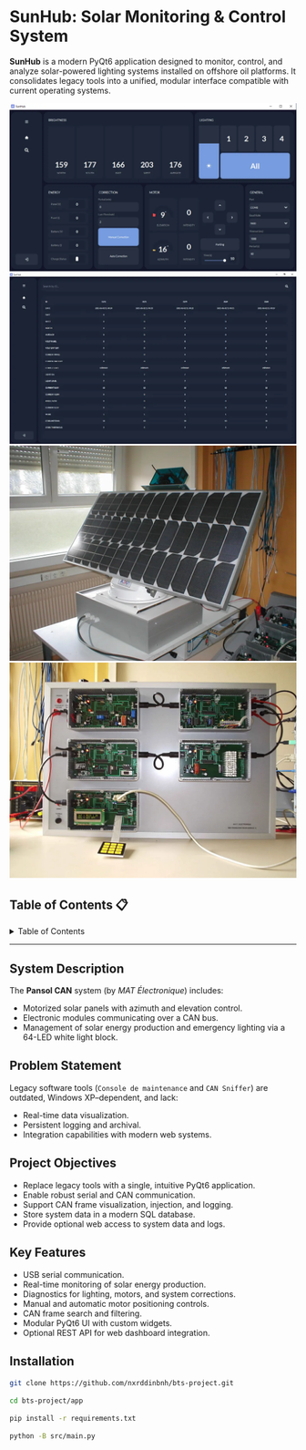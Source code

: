 # SunHub: Solar Monitoring & Control System
**SunHub** is a modern PyQt6 application designed to monitor, control, and analyze solar-powered lighting systems installed on offshore oil platforms. It consolidates legacy tools into a unified, modular interface compatible with current operating systems.

<div align="center">
  <img src="./assets/screens/screen-1.webp">
  <img src="./assets/screens/screen-2.webp">
  <img src="./assets/screens/screen-3.webp">
  <img src="./assets/screens/screen-4.webp">
</div>

## Table of Contents 📋

<details>
  <summary>Table of Contents</summary>

- [System Description](#system-description)
- [Problem Statement](#problem-statement)
- [Project Objectives](#project-objectives)
- [Key Features](#key-features)
- [Installation](#installation)

</details>

---

## System Description

The **Pansol CAN** system (by *MAT Électronique*) includes:

- Motorized solar panels with azimuth and elevation control.
- Electronic modules communicating over a CAN bus.
- Management of solar energy production and emergency lighting via a 64-LED white light block.


## Problem Statement

Legacy software tools (`Console de maintenance` and `CAN Sniffer`) are outdated, Windows XP–dependent, and lack:

- Real-time data visualization.
- Persistent logging and archival.
- Integration capabilities with modern web systems.


## Project Objectives

- Replace legacy tools with a single, intuitive PyQt6 application.
- Enable robust serial and CAN communication.
- Support CAN frame visualization, injection, and logging.
- Store system data in a modern SQL database.
- Provide optional web access to system data and logs.

## Key Features

- USB serial communication.
- Real-time monitoring of solar energy production.
- Diagnostics for lighting, motors, and system corrections.
- Manual and automatic motor positioning controls.
- CAN frame search and filtering.
- Modular PyQt6 UI with custom widgets.
- Optional REST API for web dashboard integration.


## Installation

```bash
git clone https://github.com/nxrddinbnh/bts-project.git
```
```bash
cd bts-project/app
```
```bash
pip install -r requirements.txt
```
```bash
python -B src/main.py
```
